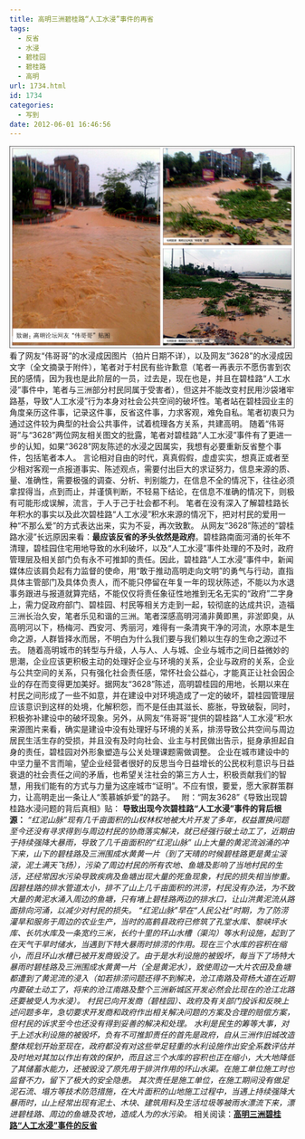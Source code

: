 ```yaml
---
title: 高明三洲碧桂路“人工水浸”事件的再省
tags:
  - 反省
  - 水浸
  - 碧桂园
  - 碧桂路
  - 高明
url: 1734.html
id: 1734
categories:
  - 写到
date: 2012-06-01 16:46:56
---
```


[![](/images/uploads/2012/06/碧桂路积水水源.jpg "碧桂路积水水源")](/images/uploads/2012/06/碧桂路积水水源.jpg) 看了网友“伟哥哥”的水浸成因图片（拍片日期不详），以及网友“3628”的水浸成因文字（全文摘录于附件），笔者对于村民有些许歉意（笔者一再表示不愿伤害到农民的感情，因为我也是此阶层的一员，过去是，现在也是，并且在碧桂路“人工水浸”事件中，笔者与三洲部分村民同属于受害者），但这并不能改变村民用沙袋堵牢路基，导致“人工水浸”行为本身对社会公共空间的破坏性。笔者站在碧桂园业主的角度亲历这件事，记录这件事，反省这件事，力求客观，难免自私。笔者初衷只为通过这件较为典型的社会公共事件，试着梳理各方关系，共建高明。 随着“伟哥哥”与“3628”两位网友相关图文的批露，笔者对碧桂路“人工水浸”事件有了更进一步的认知，如果“3628”网友陈述的水浸之因属实，我想有必要重新反省整个事件，包括笔者本人。 言论相对自由的时代，真真假假，虚虚实实，想真正或者至少相对客观一点报道事实、陈述观点，需要付出巨大的求证努力，信息来源的质、量、准确性，需要极强的调查、分析、判别能力，在信息不全的情况下，往往必须拿捏得当，点到而止，并谨慎判断，不轻易下结论，在信息不准确的情况下，则极有可能形成误解，流言，于人于己于社会都不利。 笔者在没有深入了解碧桂路长年积水的事实以及此次碧桂路“人工水浸”积水来源的情况下，把对村民的爱用一种“不那么爱”的方式表达出来，实为不妥，再次致歉。 从网友“3628”陈述的“碧桂路水浸”长远原因来看：**最应该反省的矛头依然是政府**。碧桂路南面河涌的长年不清理，碧桂园住宅用地导致的水利破坏，以及“人工水浸”事件处理的不及时，政府管理层及相关部门负有永不可推卸的责任。因此，碧桂路“人工水浸”事件中，新闻媒体应该肩负起有力监督的使命，用“敢于推动高明走向文明”的勇气与行动，直指具体主管部门及具体负责人，而不能只停留在年复一年的现状陈述，不能以为水退事务跟进与报道就算完结，不能仅仅将责任象征性地推到无名无实的“政府”二字身上，需力促政府部门、碧桂园、村民等相关方走到一起，较彻底的达成共识，造福三洲长治久安，笔者乐见和谐的三洲。笔者深感高明河涌非黄即黑，非淤即臭，从高明河以下，杨梅河、西安河、秀丽河，难得有一条清爽干净的河流，水原本是生命之源，人群皆择水而居，不明白为什么我们要与我们赖以生存的生命之源过不去。 随着高明城市的转型与升级，人与人、人与城、企业与城市之间日益微妙的思潮，企业应该更积极主动的处理好企业与环境的关系，企业与政府的关系，企业与公共空间的关系，只有强化社会责任感，常怀社会公益心，才能真正让社会因企业的存在而变得更加美好。据网友“3628”陈述，高明碧桂园的用地，长期以来在村民之间形成了一些不如意，并在建设中对环境造成了一定的破坏，碧桂园管理层应该意识到这样的处境，化解积怨，而不是任由其滋长、膨胀，导致破裂，同时，积极弥补建设中的破坏现象。另外，从网友“伟哥哥”提供的碧桂路“人工水浸”积水来源图片来看，确实是建设中没有处理好与环境的关系，排涝导致公共空间与周边居民生活生存的受损，并且没有及时向社会、业主与村民做出告示，挺身承担起自身的责任，碧桂园对外形象塑造与公关处理课题需做调整。 企业在城市建设中的中坚力量不言而喻，望企业经营者很好的反思当今日益增长的公民权利意识与日益衰退的社会责任之间的矛盾，也希望关注社会的第三方人士，积极贡献我们的智慧，用我们能有的方式与力量为这座城市“证明”。不应有恨，要爱，愿大家群策群力，让高明走出一条让人“羡慕嫉妒爱”的路子。   附：“网友3628”《导致出现碧桂路水浸问题的背后真相》贴： **导致出现今次碧桂路“人工水浸”事件的背后根源：** _“红泥山脉”现有几千亩面积的山权林权地被大片开发了多年，权益置换问题至今还没有寻求得到与周边村民的协商落实解决，就已经强行破土动工了，近期由于持续强降大暴雨，导致了几千亩面积的“红泥山脉” 山上大量的黄泥流汹涌的冲下来，山下的碧桂路及三洲围成水黄黄一片（到了天晴的时候碧桂路更是黄尘滚滚，泥土满天飞扬），污染了周边村民的所有农地、鱼塘及影响了当地村民的生活，还经常因水污染导致疾病及鱼塘出现大量的死鱼现象，村民的损失相当惨重。因碧桂路的排水管道太小，排不了山上几千亩面积的洪涝，村民没有办法，为不致大量的黄泥水涌入周边的鱼塘，只有堵上碧桂路两边的排水口，让山洪黄泥流从路面排向河涌，以减少对村民的损失。_ _“红泥山脉”早在“人民公社”时期，为了防涝灌旱和服务于周边的农业生产，当时的高鹤县政府已修筑了孔堂水库、黎峡坪水库、长坑水库及一条宽约三米，长约十里的环山水槽（渠沟）等水利设施，起到了在天气干旱时储水，当遇到下特大暴雨时排涝的作用。现在三个水库的容积在缩小，而且环山水槽已被开发商毁没了。由于是水利设施的被毁坏，每当下了场特大暴雨时碧桂路及三洲围成水黄黄一片（全是黄泥水），致使周边一大片农田及鱼塘都遭到了黄泥流的浸入（如若排涝问题还得不到解决，沧江南路及荷杨大道在近期内要破土动工了，将来的沧江南路及整个三洲新城区开发必然会比现在的沧江北路还要被受人为水浸）。_  _村民已向开发商（碧桂园）、政府及有关部门投诉和反映上述问题多年，急切要求开发商和政府作出相关解决问题的方案及合理的赔偿方案，但村民的诉求至今也还没有得到妥善的解决和处理。_ _水利是民生的筹等大事，对于上述水利设施的被毁坏，负有不可推卸责任的首先是政府，自从三洲作旧城改造整体规划开始至现在，政府都没有对这些举足轻重的水利设施作出安全系数评估并及时地对其加以作出有效的保护，而且这三个水库的容积也正在缩小，大大地降低了其储蓄水能力，还被毁没了原先用于排洪作用的环山水渠。在施工单位施工时也监督不力，留下了极大的安全隐患。_ _其次责任是施工单位，在施工期间没有做足泥石流、塌方等技术防范措施，在大片面积的山地施工过程中，当遇上持续强降大暴雨时，山上经常出现有泥土、木块、建筑用料及生活垃圾等被雨水漂流下来，漂进碧桂路、周边的鱼塘及农地，造成人为的水污染。_ 相关阅读：**[高明三洲碧桂路“人工水浸”事件的反省](http://rooufer.cn/?p=1711 "高明三洲碧桂路“人工水浸”事件的反省")**